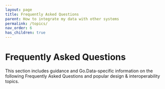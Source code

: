 ```yaml
---
layout: page
title: Frequently Asked Questions
parent: How to integrate my data with other systems
permalink: /topics/
nav_order: 6
has_children: true
---
```


# Frequently Asked Questions
This section includes guidance and Go.Data-specific information on the following Frequently Asked Questions and popular design & interoperability topics. 

